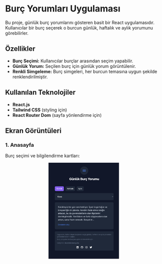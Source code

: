 # Burç Yorumları Uygulaması

Bu proje, günlük burç yorumlarını gösteren basit bir React uygulamasıdır. Kullanıcılar bir burç seçerek o burcun günlük, haftalık ve aylık yorumunu görebilirler.

## Özellikler
- **Burç Seçimi:** Kullanıcılar burçlar arasından seçim yapabilir.
- **Günlük Yorum:** Seçilen burç için günlük yorum görüntülenir.
- **Renkli Simgeleme:** Burç simgeleri, her burcun temasına uygun şekilde renklendirilmiştir.

## Kullanılan Teknolojiler
- **React.js**
- **Tailwind CSS** (styling için)
- **React Router Dom** (sayfa yönlendirme için)

## Ekran Görüntüleri

### 1. Anasayfa
Burç seçimi ve bilgilendirme kartları:

<div style="display: flex; justify-content: space-around;">
  <img src="https://github.com/mustafakaracuha/gunluk-burc-yorumu/blob/main/src/assets/screenshots/2.png" alt="Anasayfa Görüntüsü 2" width="45%" />
</div>